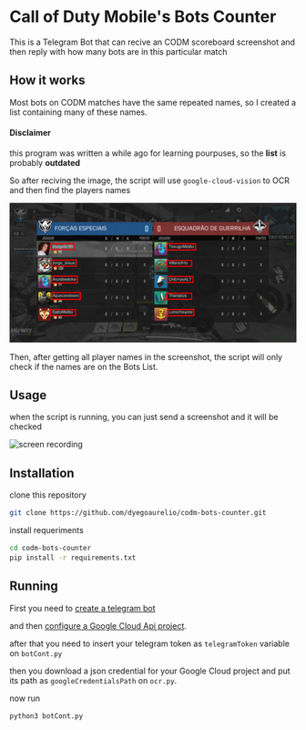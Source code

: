 # Call of Duty Mobile's Bots Counter

This is a Telegram Bot that can recive an CODM scoreboard screenshot and then reply with how many bots are in this particular match

## How it works
Most bots on CODM matches have the same repeated names, so I created a list containing many of these names. 
#### Disclaimer
this program was written a while ago for learning pourpuses, so the **list** is probably **outdated**

So after reciving the image, the script will use ```google-cloud-vision``` to OCR and then find the players names

![screenshot](screenshot.svg "Title")

Then, after getting all player names in the screenshot, the script will only check if the names are on the Bots List.

## Usage
when the script is running, you can just send a screenshot and it will be checked

![screen recording](screen-recording.gif "Title")

## Installation

clone this repository
```bash
git clone https://github.com/dyegoaurelio/codm-bots-counter.git
```

install requeriments
```bash
cd codm-bots-counter
pip install -r requirements.txt 
```

## Running
First you need to [create a telegram bot](https://core.telegram.org/bots#creating-a-new-bot)

and then [configure a Google Cloud Api project](https://cloud.google.com/vision/docs/setup).

after that you need to insert your telegram token as ```telegramToken``` variable on ```botCont.py```

then you download a json credential for your Google Cloud project and put its path as ```googleCredentialsPath``` on ```ocr.py```.

now run 
```bash
python3 botCont.py
```